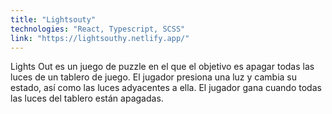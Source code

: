 ```yaml
---
title: "Lightsouty"
technologies: "React, Typescript, SCSS"
link: "https://lightsouthy.netlify.app/"
---
```

Lights Out es un juego de puzzle en el que el objetivo es apagar todas las luces de un tablero de juego. El jugador presiona una luz y cambia su estado, así como las luces adyacentes a ella. El jugador gana cuando todas las luces del tablero están apagadas.